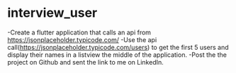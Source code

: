 # interview_user

-Create a flutter application that calls an api from https://jsonplaceholder.typicode.com/
-Use the api call(https://jsonplaceholder.typicode.com/users) to get the first 5 users and display their names in a listview the middle of the application.
-Post the the project on Github and sent the link to me on LinkedIn.
